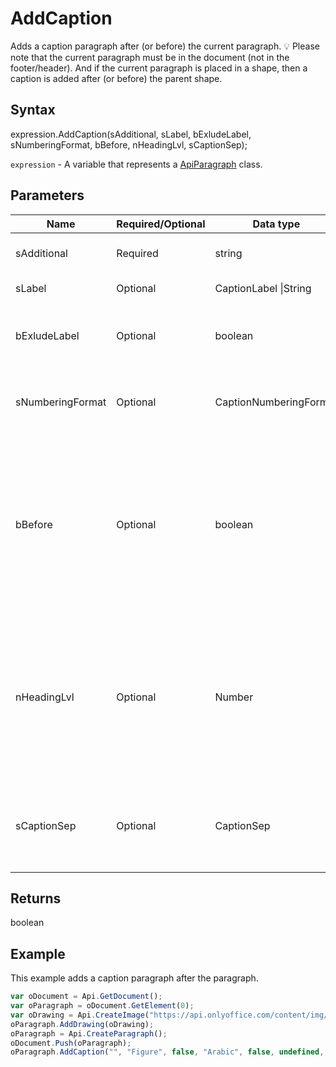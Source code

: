 # AddCaption

Adds a caption paragraph after (or before) the current paragraph.💡 Please note that the current paragraph must be in the document (not in the footer/header).And if the current paragraph is placed in a shape, then a caption is added after (or before) the parent shape.

## Syntax

expression.AddCaption(sAdditional, sLabel, bExludeLabel, sNumberingFormat, bBefore, nHeadingLvl, sCaptionSep);

`expression` - A variable that represents a [ApiParagraph](../ApiParagraph.md) class.

## Parameters

| **Name** | **Required/Optional** | **Data type** | **Default** | **Description** |
| ------------- | ------------- | ------------- | ------------- | ------------- |
| sAdditional | Required | string |  | The additional text. |
| sLabel | Optional | CaptionLabel &#124;String | "Table" | The caption label. |
| bExludeLabel | Optional | boolean | false | Specifies whether to exclude the label from the caption. |
| sNumberingFormat | Optional | CaptionNumberingFormat | "Arabic" | The possible caption numbering format. |
| bBefore | Optional | boolean | false | Specifies whether to insert the caption before the current paragraph (true) or after (false) (after/before the shape if it is placed in the shape). |
| nHeadingLvl | Optional | Number |  | The heading level (used if you want to specify the chapter number).💡 If you want to specify "Heading 1", then nHeadingLvl === 0 and etc. |
| sCaptionSep | Optional | CaptionSep | "hyphen" | The caption separator (used if you want to specify the chapter number). |

## Returns

boolean

## Example

This example adds a caption paragraph after the paragraph.

```javascript
var oDocument = Api.GetDocument();
var oParagraph = oDocument.GetElement(0);
var oDrawing = Api.CreateImage("https://api.onlyoffice.com/content/img/docbuilder/examples/coordinate_aspects.png", 60 * 36000, 35 * 36000);
oParagraph.AddDrawing(oDrawing);
oParagraph = Api.CreateParagraph();
oDocument.Push(oParagraph);
oParagraph.AddCaption("", "Figure", false, "Arabic", false, undefined, "hyphen");
```

